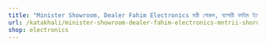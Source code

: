 ```yaml
---
title: "Minister Showroom, Dealer Fahim Electronics মন্ত্রী শোরুম, ব্যাপারী ফাহিম ইলেক্ট্রনিক্স"
url: /katakhali/minister-showroom-dealer-fahim-electronics-mntrii-shorum-byaapaarii-phaahim-ilekttrniks/
shop: electronics
---
```

